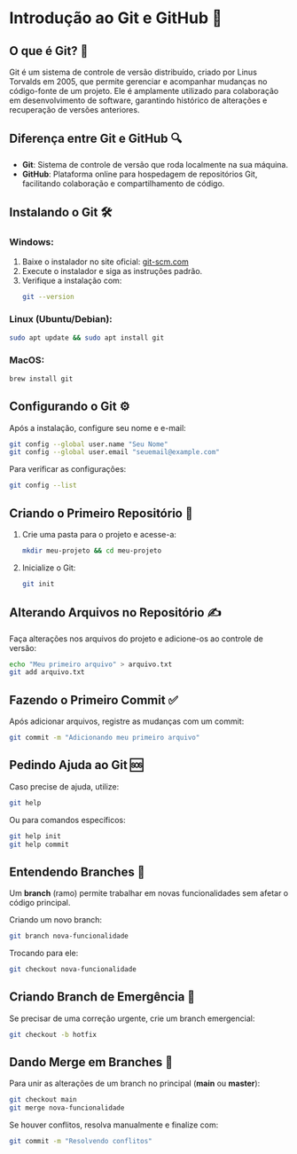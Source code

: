 # Introdução ao Git e GitHub 🚀

## O que é Git? 🧐
Git é um sistema de controle de versão distribuído, criado por Linus Torvalds em 2005, que permite gerenciar e acompanhar mudanças no código-fonte de um projeto. Ele é amplamente utilizado para colaboração em desenvolvimento de software, garantindo histórico de alterações e recuperação de versões anteriores.

## Diferença entre Git e GitHub 🔍
- **Git**: Sistema de controle de versão que roda localmente na sua máquina.
- **GitHub**: Plataforma online para hospedagem de repositórios Git, facilitando colaboração e compartilhamento de código.

## Instalando o Git 🛠️
### Windows:
1. Baixe o instalador no site oficial: [git-scm.com](https://git-scm.com)
2. Execute o instalador e siga as instruções padrão.
3. Verifique a instalação com:
   ```sh
   git --version
   ```

### Linux (Ubuntu/Debian):
```sh
sudo apt update && sudo apt install git
```

### MacOS:
```sh
brew install git
```

## Configurando o Git ⚙️
Após a instalação, configure seu nome e e-mail:
```sh
git config --global user.name "Seu Nome"
git config --global user.email "seuemail@example.com"
```
Para verificar as configurações:
```sh
git config --list
```

## Criando o Primeiro Repositório 📁
1. Crie uma pasta para o projeto e acesse-a:
   ```sh
   mkdir meu-projeto && cd meu-projeto
   ```
2. Inicialize o Git:
   ```sh
   git init
   ```

## Alterando Arquivos no Repositório ✍️
Faça alterações nos arquivos do projeto e adicione-os ao controle de versão:
```sh
echo "Meu primeiro arquivo" > arquivo.txt
git add arquivo.txt
```

## Fazendo o Primeiro Commit ✅
Após adicionar arquivos, registre as mudanças com um commit:
```sh
git commit -m "Adicionando meu primeiro arquivo"
```

## Pedindo Ajuda ao Git 🆘
Caso precise de ajuda, utilize:
```sh
git help
```
Ou para comandos específicos:
```sh
git help init
git help commit
```

## Entendendo Branches 🌿
Um **branch** (ramo) permite trabalhar em novas funcionalidades sem afetar o código principal.

Criando um novo branch:
```sh
git branch nova-funcionalidade
```
Trocando para ele:
```sh
git checkout nova-funcionalidade
```

## Criando Branch de Emergência 🚨
Se precisar de uma correção urgente, crie um branch emergencial:
```sh
git checkout -b hotfix
```

## Dando Merge em Branches 🔄
Para unir as alterações de um branch no principal (**main** ou **master**):
```sh
git checkout main
git merge nova-funcionalidade
```
Se houver conflitos, resolva manualmente e finalize com:
```sh
git commit -m "Resolvendo conflitos"
```

